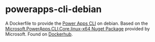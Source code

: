 # powerapps-cli-debian
A Dockerfile to provide the [Power Apps CLI](https://docs.microsoft.com/en-us/powerapps/developer/data-platform/powerapps-cli) on debian. Based on the [Microsoft.PowerApps.CLI.Core.linux-x64 Nuget Package](https://www.nuget.org/packages/Microsoft.PowerApps.CLI.Core.linux-x64/) provided by Microsoft. Found on [Dockerhub](https://hub.docker.com/r/fisi1017/powerapps-cli-debian).
